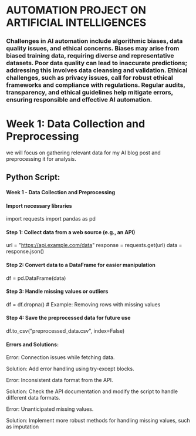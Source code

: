 # AUTOMATION PROJECT ON ARTIFICIAL INTELLIGENCES

### Challenges in AI automation include algorithmic biases, data quality issues, and ethical concerns. Biases may arise from biased training data, requiring diverse and representative datasets. Poor data quality can lead to inaccurate predictions; addressing this involves data cleansing and validation. Ethical challenges, such as privacy issues, call for robust ethical frameworks and compliance with regulations. Regular audits, transparency, and ethical guidelines help mitigate errors, ensuring responsible and effective AI automation.


# Week 1: Data Collection and Preprocessing
we will focus on gathering relevant data for my AI blog post and preprocessing it for analysis.
## Python Script:
#### Week 1 - Data Collection and Preprocessing

#### Import necessary libraries
import requests
import pandas as pd

#### Step 1: Collect data from a web source (e.g., an API)
url = "https://api.example.com/data"
response = requests.get(url)
data = response.json()

#### Step 2: Convert data to a DataFrame for easier manipulation
df = pd.DataFrame(data)

#### Step 3: Handle missing values or outliers
df = df.dropna()  # Example: Removing rows with missing values

#### Step 4: Save the preprocessed data for future use
df.to_csv("preprocessed_data.csv", index=False)

#### Errors and Solutions:

Error: Connection issues while fetching data.

Solution: Add error handling using try-except blocks.

Error: Inconsistent data format from the API.

Solution: Check the API documentation and modify the script to handle different data formats.

Error: Unanticipated missing values.

Solution: Implement more robust methods for handling missing values, such as imputation
